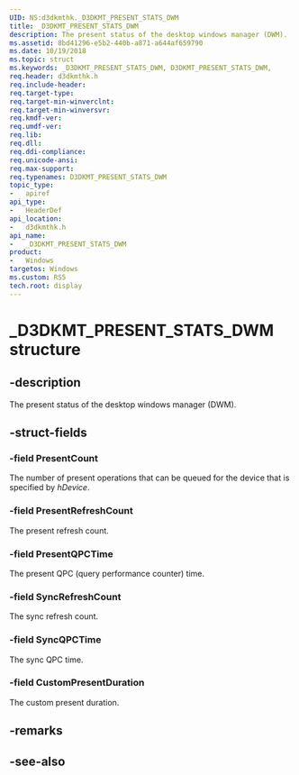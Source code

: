 ```yaml
---
UID: NS:d3dkmthk._D3DKMT_PRESENT_STATS_DWM
title: _D3DKMT_PRESENT_STATS_DWM
description: The present status of the desktop windows manager (DWM).
ms.assetid: 8bd41296-e5b2-440b-a871-a644af659790
ms.date: 10/19/2018
ms.topic: struct
ms.keywords: _D3DKMT_PRESENT_STATS_DWM, D3DKMT_PRESENT_STATS_DWM, 
req.header: d3dkmthk.h
req.include-header:
req.target-type:
req.target-min-winverclnt:
req.target-min-winversvr:
req.kmdf-ver:
req.umdf-ver:
req.lib:
req.dll:
req.ddi-compliance:
req.unicode-ansi:
req.max-support:
req.typenames: D3DKMT_PRESENT_STATS_DWM
topic_type: 
-	apiref
api_type: 
-	HeaderDef
api_location: 
-	d3dkmthk.h
api_name: 
-	_D3DKMT_PRESENT_STATS_DWM
product:
-	Windows
targetos: Windows
ms.custom: RS5
tech.root: display
---
```


# _D3DKMT_PRESENT_STATS_DWM structure

## -description

The present status of the desktop windows manager (DWM).

## -struct-fields

### -field PresentCount

The number of present operations that can be queued for the device that is specified by *hDevice*.

### -field PresentRefreshCount

The present refresh count.

### -field PresentQPCTime

The present QPC (query performance counter) time.

### -field SyncRefreshCount

The sync refresh count.

### -field SyncQPCTime

The sync QPC time.

### -field CustomPresentDuration
 
The custom present duration.

## -remarks

## -see-also
